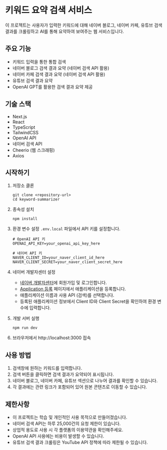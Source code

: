 # 키워드 요약 검색 서비스

이 프로젝트는 사용자가 입력한 키워드에 대해 네이버 블로그, 네이버 카페, 유튜브 검색 결과를 크롤링하고 AI를 통해 요약하여 보여주는 웹 서비스입니다.

## 주요 기능

- 키워드 입력을 통한 통합 검색
- 네이버 블로그 검색 결과 요약 (네이버 검색 API 활용)
- 네이버 카페 검색 결과 요약 (네이버 검색 API 활용)
- 유튜브 검색 결과 요약
- OpenAI GPT를 활용한 검색 결과 요약 제공

## 기술 스택

- Next.js
- React
- TypeScript
- TailwindCSS
- OpenAI API
- 네이버 검색 API
- Cheerio (웹 스크래핑)
- Axios

## 시작하기

1. 저장소 클론
   ```
   git clone <repository-url>
   cd keyword-summarizer
   ```

2. 종속성 설치
   ```
   npm install
   ```

3. 환경 변수 설정
   `.env.local` 파일에서 API 키를 설정합니다.
   ```
   # OpenAI API 키
   OPENAI_API_KEY=your_openai_api_key_here
   
   # 네이버 API 키
   NAVER_CLIENT_ID=your_naver_client_id_here
   NAVER_CLIENT_SECRET=your_naver_client_secret_here
   ```

4. 네이버 개발자센터 설정
   - [네이버 개발자센터](https://developers.naver.com)에 회원가입 및 로그인합니다.
   - [Application 등록](https://developers.naver.com/apps/#/register) 페이지에서 애플리케이션을 등록합니다.
   - 애플리케이션 이름과 사용 API (검색)를 선택합니다.
   - 등록된 애플리케이션 정보에서 Client ID와 Client Secret을 확인하여 환경 변수에 입력합니다.

5. 개발 서버 실행
   ```
   npm run dev
   ```

6. 브라우저에서 http://localhost:3000 접속

## 사용 방법

1. 검색창에 원하는 키워드를 입력합니다.
2. 검색 버튼을 클릭하면 검색 결과가 요약되어 표시됩니다.
3. 네이버 블로그, 네이버 카페, 유튜브 섹션으로 나누어 결과를 확인할 수 있습니다.
4. 각 결과에는 관련 링크가 포함되어 있어 원본 콘텐츠로 이동할 수 있습니다.

## 제한사항

- 이 프로젝트는 학습 및 개인적인 사용 목적으로 만들어졌습니다.
- 네이버 검색 API는 하루 25,000건의 요청 제한이 있습니다.
- 상업적 용도로 사용 시 각 플랫폼의 이용약관을 확인해주세요.
- OpenAI API 사용에는 비용이 발생할 수 있습니다.
- 유튜브 검색 결과 크롤링은 YouTube API 정책에 따라 제한될 수 있습니다. 